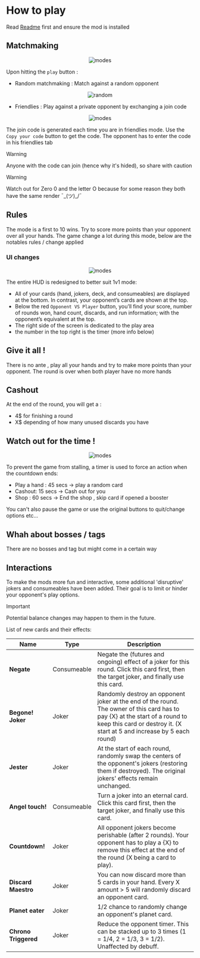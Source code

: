 # How to play

Read [Readme](README.md) first and ensure the mod is installed

## Matchmaking

<p align="center">
  <img src="images/h2p_modes.png" alt="modes" />
</p>

Upon hitting the `play` button :

- Random matchmaking : Match against a random opponent

<p align="center">
  <img src="images/h2p_random.png" alt="random" />
</p>

- Friendlies : Play against a private opponent by exchanging a join code

<p align="center">
  <img src="images/h2p_friendlies.png" alt="modes" />
</p>

The join code is generated each time you are in friendlies mode. Use the `Copy your code` button to get the code.
The opponent has to enter the code in his friendlies tab

> [!WARNING]  
> Anyone with the code can join (hence why it's hided), so share with caution

> [!WARNING]  
> Watch out for Zero 0 and the letter O because for some reason they both have the same render ¯\_(ツ)\_/¯

## Rules

The mode is a first to 10 wins. Try to score more points than your opponent over all your hands. The game change a lot during this mode, below are the notables rules / change applied

### UI changes

<p align="center">
  <img src="images/h2p_ui.png" alt="modes" />
</p>

The entire HUD is redesigned to better suit 1v1 mode:

- All of your cards (hand, jokers, deck, and consumeables) are displayed at the bottom. In contrast, your opponent’s cards are shown at the top.
- Below the red `Opponent VS Player` button, you’ll find your score, number of rounds won, hand count, discards, and run information; with the opponent’s equivalent at the top.
- The right side of the screen is dedicated to the play area
- the number in the top right is the timer (more info below)

## Give it all !

There is no ante , play all your hands and try to make more points than your opponent. The round is over when both player have no more hands

## Cashout

At the end of the round, you will get a :

- 4$ for finishing a round
- X$ depending of how many unused discards you have

## Watch out for the time !

<p align="center">
  <img src="images/h2p_timer.gif" alt="modes" />
</p>

To prevent the game from stalling, a timer is used to force an action when the countdown ends:

- Play a hand : 45 secs -> play a random card
- Cashout: 15 secs -> Cash out for you
- Shop : 60 secs -> End the shop , skip card if opened a booster

You can't also pause the game or use the original buttons to quit/change options etc...

## Whah about bosses / tags

There are no bosses and tag but might come in a certain way

## Interactions

To make the mods more fun and interactive, some additional 'disruptive' jokers and consumeables have been added. Their goal is to limit or hinder your opponent's play options.

> [!IMPORTANT]  
> Potential balance changes may happen to them in the future.

List of new cards and their effects:

| **Name**             | **Type**    | **Description**                                                                                                                                                                                        |
| -------------------- | ----------- | ------------------------------------------------------------------------------------------------------------------------------------------------------------------------------------------------------ |
| **Negate**           | Consumeable | Negate the (futures and ongoing) effect of a joker for this round. Click this card first, then the target joker, and finally use this card.                                                            |
| **Begone! Joker**    | Joker       | Randomly destroy an opponent joker at the end of the round. The owner of this card has to pay {X} at the start of a round to keep this card or destroy it. (X start at 5 and increase by 5 each round) |
| **Jester**           | Joker       | At the start of each round, randomly swap the centers of the opponent's jokers (restoring them if destroyed). The original jokers' effects remain unchanged.                                           |
| **Angel touch!**     | Consumeable | Turn a joker into an eternal card. Click this card first, then the target joker, and finally use this card.                                                                                            |
| **Countdown!**       | Joker       | All opponent jokers become perishable (after 2 rounds). Your opponent has to play a {X} to remove this effect at the end of the round (X being a card to play).                                        |
| **Discard Maestro**  | Joker       | You can now discard more than 5 cards in your hand. Every X amount > 5 will randomly discard an opponent card.                                                                                         |
| **Planet eater**     | Joker       | 1/2 chance to randomly change an opponent's planet card.                                                                                                                                               |
| **Chrono Triggered** | Joker       | Reduce the opponent timer. This can be stacked up to 3 times (1 = 1/4, 2 = 1/3, 3 = 1/2). Unaffected by debuff.                                                                                        |
